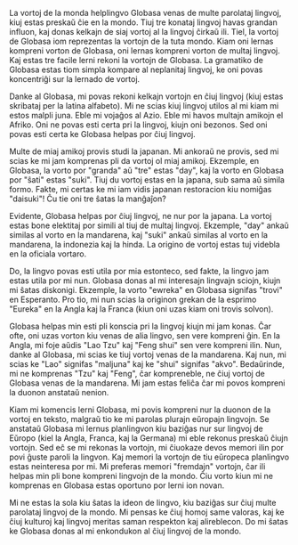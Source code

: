 
La vortoj de la monda helplingvo Globasa venas de multe parolataj lingvoj, kiuj estas preskaŭ ĉie en la mondo.
Tiuj tre konataj lingvoj havas grandan influon, kaj donas kelkajn de siaj vortoj al la lingvoj ĉirkaŭ ili.
Tiel, la vortoj de Globasa iom reprezentas la vortojn de la tuta mondo.
Kiam oni lernas kompreni vorton de Globasa, oni lernas kompreni vorton de multaj lingvoj.
Kaj estas tre facile lerni rekoni la vortojn de Globasa.
La gramatiko de Globasa estas tiom simpla kompare al neplanitaj lingvoj, ke oni povas koncentriĝi sur la lernado de vortoj.

Danke al Globasa, mi povas rekoni kelkajn vortojn en ĉiuj lingvoj (kiuj estas skribataj per la latina alfabeto).
Mi ne scias kiuj lingvoj utilos al mi kiam mi estos malpli juna.
Eble mi vojaĝos al Azio.
Eble mi havos multajn amikojn el Afriko.
Oni ne povas esti certa pri la lingvoj, kiujn oni bezonos.
Sed oni povas esti certa ke Globasa helpas por ĉiuj lingvoj.

Multe de miaj amikoj provis studi la japanan.
Mi ankoraŭ ne provis, sed mi scias ke mi jam komprenas pli da vortoj ol miaj amikoj.
Ekzemple, en Globasa, la vorto por "granda" aŭ "tre" estas "day", kaj la vorto en Globasa por "ŝati" estas "suki".
Tiuj du vortoj estas en la japana, sub sama aŭ simila formo.
Fakte, mi certas ke mi iam vidis japanan restoracion kiu nomiĝas "daisuki"!
Ĉu tie oni tre ŝatas la manĝaĵon?

Evidente, Globasa helpas por ĉiuj lingvoj, ne nur por la japana.
La vortoj estas bone elektitaj por simili al tiuj de multaj lingvoj.
Ekzemple, "day" ankaŭ similas al vorto en la mandarena, kaj "suki" ankaŭ similas al vorto en la mandarena, la indonezia kaj la hinda.
La origino de vortoj estas tuj videbla en la oficiala vortaro.

Do, la lingvo povas esti utila por mia estonteco, sed fakte, la lingvo jam estas utila por mi nun.
Globasa donas al mi interesajn lingvajn sciojn, kiujn mi ŝatas diskonigi.
Ekzemple, la vorto "ewreka" en Globasa signifas "trovi" en Esperanto.
Pro tio, mi nun scias la originon grekan de la esprimo "Eureka" en la Angla kaj la Franca (kiun oni uzas kiam oni trovis solvon).

Globasa helpas min esti pli konscia pri la lingvoj kiujn mi jam konas.
Ĉar ofte, oni uzas vorton kiu venas de alia lingvo, sen vere kompreni ĝin.
En la Angla, mi foje aŭdis "Lao Tzu" kaj "Feng shui" sen vere kompreni ilin.
Nun, danke al Globasa, mi scias ke tiuj vortoj venas de la mandarena.
Kaj nun, mi scias ke "Lao" signifas "maljuna" kaj ke "shui" signifas "akvo".
Bedaŭrinde, mi ne komprenas "Tzu" kaj "Feng", ĉar kompreneble, ne ĉiuj vortoj de Globasa venas de la mandarena.
Mi jam estas feliĉa ĉar mi povos kompreni la duonon anstataŭ nenion.

Kiam mi komencis lerni Globasa, mi povis kompreni nur la duonon de la vortoj en teksto, malgraŭ tio ke mi parolas plurajn eŭropajn lingvojn.
Se anstataŭ Globasa mi lernus planlingvon kiu baziĝas nur sur lingvoj de Eŭropo (kiel la Angla, Franca, kaj la Germana) mi eble rekonus preskaŭ ĉiujn vortojn.
Sed eĉ se mi rekonas la vortojn, mi ĉiuokaze devos memori ilin por povi ĝuste paroli la lingvon.
Kaj memori la vortojn de tiu eŭropeca planlingvo estas neinteresa por mi.
Mi preferas memori "fremdajn" vortojn, ĉar ili helpas min pli bone kompreni lingvojn de la mondo.
Ĉiu vorto kiun mi ne komprenas en Globasa estas oportuno por lerni ion novan.

Mi ne estas la sola kiu ŝatas la ideon de lingvo, kiu baziĝas sur ĉiuj multe parolataj lingvoj de la mondo.
Mi pensas ke ĉiuj homoj same valoras, kaj ke ĉiuj kulturoj kaj lingvoj meritas saman respekton kaj alireblecon.
Do mi ŝatas ke Globasa donas al mi enkondukon al ĉiuj lingvoj de la mondo.

